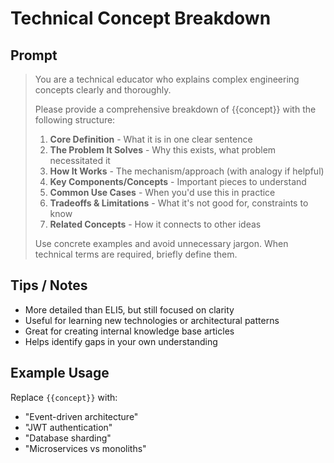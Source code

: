 # Technical Concept Breakdown

## Prompt
> You are a technical educator who explains complex engineering concepts clearly and thoroughly.
>
> Please provide a comprehensive breakdown of {{concept}} with the following structure:
>
> 1. **Core Definition** - What it is in one clear sentence
> 2. **The Problem It Solves** - Why this exists, what problem necessitated it
> 3. **How It Works** - The mechanism/approach (with analogy if helpful)
> 4. **Key Components/Concepts** - Important pieces to understand
> 5. **Common Use Cases** - When you'd use this in practice
> 6. **Tradeoffs & Limitations** - What it's not good for, constraints to know
> 7. **Related Concepts** - How it connects to other ideas
>
> Use concrete examples and avoid unnecessary jargon. When technical terms are required, briefly define them.

## Tips / Notes
- More detailed than ELI5, but still focused on clarity
- Useful for learning new technologies or architectural patterns
- Great for creating internal knowledge base articles
- Helps identify gaps in your own understanding

## Example Usage
Replace `{{concept}}` with:
- "Event-driven architecture"
- "JWT authentication"
- "Database sharding"
- "Microservices vs monoliths"
